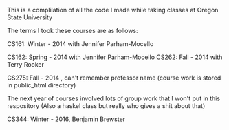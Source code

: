 This is a complilation of all the code I made while taking classes at Oregon State University

The terms I took these courses are as follows:

CS161: Winter - 2014 with Jennifer Parham-Mocello

CS162: Spring - 2014 with Jennifer Parham-Mocello
CS262: Fall   - 2014 with Terry Rooker

CS275: Fall   - 2014 , can't remember professor name (course work is stored in public_html directory)

The next year of courses involved lots of group work that I won't put in this respository (Also a haskel class but really who gives a shit about that)

CS344: Winter - 2016, Benjamin Brewster
